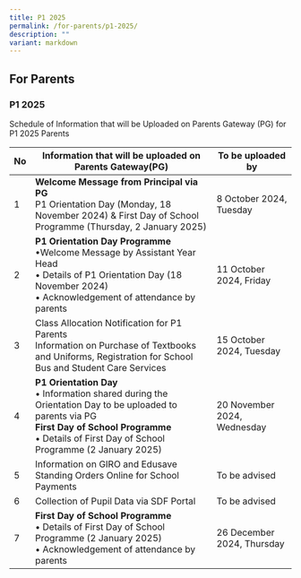 ```yaml
---
title: P1 2025
permalink: /for-parents/p1-2025/
description: ""
variant: markdown
---
```

## For&nbsp;Parents

### P1 2025

Schedule of Information that will be Uploaded on Parents Gateway (PG) for P1 2025 Parents
<table>
<thead>
  <tr>
    <th>No</th>
    <th>Information that will be uploaded on Parents Gateway(PG)</th>
    <th>To be uploaded by</th>
   </tr>
</thead>
<tbody>
  <tr>
    <td>1</td>
		<td><b>Welcome Message from Principal via PG</b><br>
P1 Orientation Day (Monday, 18 November 2024) &amp;	First Day of School Programme (Thursday, 2 January 2025) </td>
    <td>8 October 2024, Tuesday</td>
    </tr>
	<tr>
    <td>2</td>
		<td><b>P1 Orientation Day Programme </b><br>•Welcome Message by Assistant Year Head <br>
•	Details of P1 Orientation Day (18 November 2024) <br>•	Acknowledgement of attendance by parents  </td>
    <td>11 October 2024, Friday</td>
    </tr>
<tr>
    <td>3</td>
    <td>Class Allocation Notification for P1 Parents <br>Information on Purchase of Textbooks and Uniforms, Registration for School Bus and Student Care Services </td>
    <td>15 October 2024, Tuesday</td>
    </tr>
    
<tr>
    <td>4</td>
	<td><b>P1 Orientation Day</b> <br>
	• Information shared during the Orientation Day to be uploaded to parents via PG <br><b>First Day of School Programme </b><br>
	•	Details of First Day of School Programme (2 January 2025) <br>
</td>
    <td>20 November 2024, Wednesday</td>
    </tr>
	 <tr><td>5</td>
    <td>
		Information on GIRO and Edusave Standing Orders Online for School Payments</td>
    <td>To be advised</td>
    </tr>	
			<tr>
    <td>6</td>
    <td>Collection of Pupil Data via SDF Portal</td>
    <td>To be advised</td>
    </tr>	
			<tr>
    <td>7</td>
				<td><b>First Day of School Programme</b><br>
•	Details of First Day of School Programme (2 January 2025)<br>
•	Acknowledgement of attendance by parents</td>
    <td>26 December 2024, Thursday</td>
    </tr>	
		</tbody>
		</table>